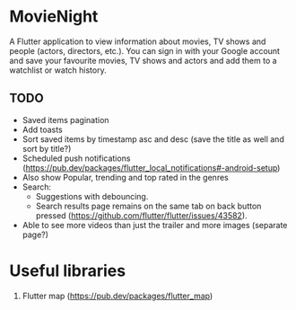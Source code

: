 # MovieNight

A Flutter application to view information about movies, TV shows and people (actors, directors, etc.).
You can sign in with your Google account and save your favourite movies, TV shows and actors and add them to a watchlist or watch
history.

## TODO
- Saved items pagination
- Add toasts
- Sort saved items by timestamp asc and desc (save the title as well and sort by title?)
- Scheduled push notifications (https://pub.dev/packages/flutter_local_notifications#-android-setup)
- Also show Popular, trending and top rated in the genres
- Search:
  - Suggestions with debouncing.
  - Search results page remains on the same tab on back button pressed (https://github.com/flutter/flutter/issues/43582).
- Able to see more videos than just the trailer and more images (separate page?)

# Useful libraries
1. Flutter map (https://pub.dev/packages/flutter_map)